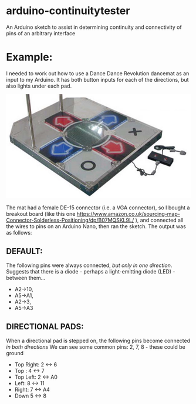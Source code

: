 # arduino-continuitytester
An Arduino sketch to assist in determining continuity and connectivity of pins of an arbitrary interface

# Example:
I needed to work out how to use a Dance Dance Revolution dancemat as an input to my Arduino.
It has both button inputs for each of the directions, but also lights under each pad.

![DDR Mat](https://github.com/playfultechnology/arduino-continuitytester/blob/main/ddr_mat.jpg)

The mat had a female DE-15 connector (i.e. a VGA connector), so I bought a breakout board (like this one https://www.amazon.co.uk/sourcing-map-Connector-Solderless-Positioning/dp/B07MQSKL9L/ ), and connected all the wires to pins on an Arduino Nano, then ran the sketch. The output was as follows:

## DEFAULT:
The following pins were always connected, *but only in one direction*.
Suggests that there is a diode - perhaps a light-emitting diode (LED) - between them...
 * A2->10, 
 * A5->A1, 
 * A2->3, 
 * A5->A3

## DIRECTIONAL PADS:
When a directional pad is stepped on, the following pins become connected *in both directions*
We can see some common pins: 2, 7, 8 - these could be ground
 * Top Right: 2 <-> 6
 * Top : 4 <-> 7
 * Top Left: 2 <-> A0
 * Left: 8 <-> 11
 * Right: 7 <-> A4
 * Down 5 <-> 8
